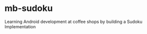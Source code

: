 mb-sudoku
=========

Learning Android development at coffee shops by building a Sudoku Implementation
